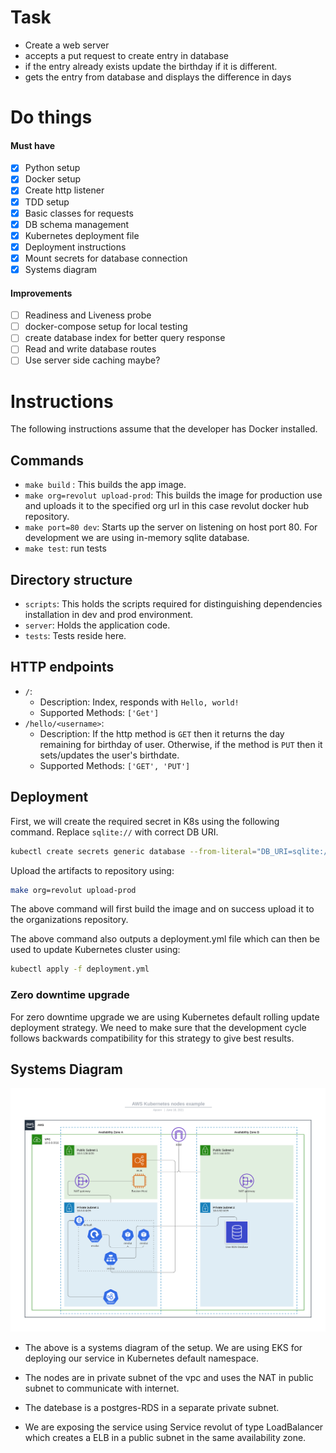 # Task
- Create a web server
- accepts a put request to create entry in database
- if the entry already exists update the birthday if it is different.
- gets the entry from database and displays the difference in days

# Do things

#### Must have

- [x] Python setup
- [x] Docker setup
- [x] Create http listener
- [x] TDD setup
- [x] Basic classes for requests
- [x] DB schema management
- [x] Kubernetes deployment file
- [x] Deployment instructions
- [x] Mount secrets for database connection
- [x] Systems diagram

#### Improvements

- [ ] Readiness and Liveness probe
- [ ] docker-compose setup for local testing
- [ ] create database index for better query response
- [ ] Read and write database routes
- [ ] Use server side caching maybe?

# Instructions

The following instructions assume that the developer has Docker installed.

## Commands

- `make build` : This builds the app image.
- `make org=revolut upload-prod`: This builds the image for production use and uploads it to the specified org url in this case revolut docker hub repository.
- `make port=80 dev`: Starts up the server on listening on host port 80. For development we are using in-memory sqlite database.
- `make test`: run tests

## Directory structure

- `scripts`: This holds the scripts required for distinguishing dependencies installation in dev and prod environment.
- `server`: Holds the application code.
- `tests`: Tests reside here.

## HTTP endpoints

- `/`: 
  - Description: Index, responds with `Hello, world!`
  - Supported Methods: `['Get']`
- `/hello/<username>`:
  - Description: If the http method is `GET` then it returns the day remaining for birthday of user. Otherwise, if the method is `PUT` then it sets/updates the user's birthdate.
  - Supported Methods: `['GET', 'PUT']`

## Deployment

First, we will create the required secret in K8s using the following command. Replace `sqlite://` with correct DB URI.

```bash
kubectl create secrets generic database --from-literal="DB_URI=sqlite://"
```

Upload the artifacts to repository using: 

```bash
make org=revolut upload-prod
```

The above command will first build the image and on success upload it to the organizations repository. 

The above command also outputs a deployment.yml file which can then be used to update Kubernetes cluster using:

```bash
kubectl apply -f deployment.yml
```

### Zero downtime upgrade

For zero downtime upgrade we are using Kubernetes default rolling update deployment strategy. We need to make sure that the development cycle follows backwards compatibility for this strategy to give best results.



## Systems Diagram

![systems-diagram](./systems-diagram.png)

- The above is a systems diagram of the setup. We are using EKS for deploying our service in Kubernetes default namespace. 

- The nodes are in private subnet of the vpc and uses the NAT in public subnet to communicate with internet.

- The datebase is a postgres-RDS in a separate private subnet.
- We are exposing the service using Service revolut of type LoadBalancer which creates a ELB in a public subnet in the same availability zone.
